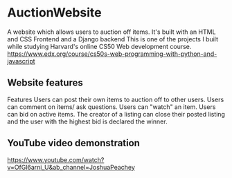 # AuctionWebsite
A website which allows users to auction off items. It's built with an HTML and CSS Frontend and a Django backend
This is one of the projects I built while studying Harvard's online CS50 Web development course.
https://www.edx.org/course/cs50s-web-programming-with-python-and-javascript

## Website features
Features
Users can post their own items to auction off to other users.
Users can comment on items/ ask questions.
Users can "watch" an item.
Users can bid on active items.
The creator of a listing can close their posted listing and the user with the highest bid is declared the winner.

## YouTube video demonstration
https://www.youtube.com/watch?v=OfGl6arni_U&ab_channel=JoshuaPeachey
